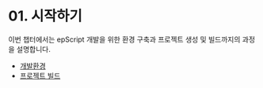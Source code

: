 # 01. 시작하기

이번 챕터에서는 epScript 개발을 위한 환경 구축과 프로젝트 생성 및 빌드까지의 과정을 설명합니다.  

- [개발환경](/epScript/01.%20시작하기/00/)
- [프로젝트 빌드](/epScript/01.%20시작하기/01/)
